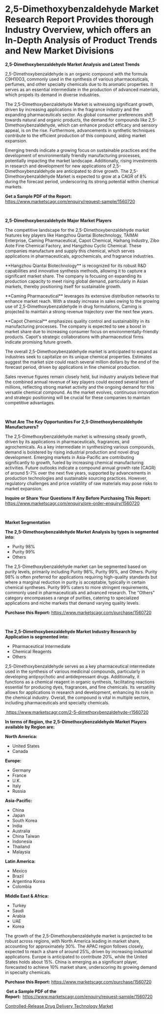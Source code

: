 <p><h1>2,5-Dimethoxybenzaldehyde Market Research Report Provides thorough Industry Overview, which offers an In-Depth Analysis of Product Trends and New Market Divisions</h1></p><p><strong>2,5-Dimethoxybenzaldehyde Market Analysis and Latest Trends</strong></p>
<p><p>2,5-Dimethoxybenzaldehyde is an organic compound with the formula C9H10O3, commonly used in the synthesis of various pharmaceuticals, perfumes, and other specialty chemicals due to its aromatic properties. It serves as an essential intermediate in the production of advanced materials, which propels its demand in diverse industries.</p><p>The 2,5-Dimethoxybenzaldehyde Market is witnessing significant growth, driven by increasing applications in the fragrance industry and the expanding pharmaceuticals sector. As global consumer preferences shift towards natural and organic products, the demand for compounds like 2,5-Dimethoxybenzaldehyde, which can enhance product efficacy and sensory appeal, is on the rise. Furthermore, advancements in synthetic techniques contribute to the efficient production of this compound, aiding market expansion.</p><p>Emerging trends indicate a growing focus on sustainable practices and the development of environmentally friendly manufacturing processes, potentially impacting the market landscape. Additionally, rising investments in research and development for new applications of 2,5-Dimethoxybenzaldehyde are anticipated to drive growth. The 2,5-Dimethoxybenzaldehyde Market is expected to grow at a CAGR of 8% during the forecast period, underscoring its strong potential within chemical markets.</p></p>
<p><strong>Get a Sample PDF of the Report:&nbsp;</strong> <a href="https://www.marketscagr.com/enquiry/request-sample/1560720?utm_campaign=3198&utm_medium=2&utm_source=Github&utm_content=ia&utm_term=23032025&utm_id=25-dimethoxybenzaldehyde">https://www.marketscagr.com/enquiry/request-sample/1560720</a></p>
<p>&nbsp;</p>
<p><strong>2,5-Dimethoxybenzaldehyde Major Market Players</strong></p>
<p><p>The competitive landscape for the 2,5-Dimethoxybenzaldehyde market features key players like Hangzhou Qiantai Biotechnology, TAIMAI Enterprise, Caming Pharmaceutical, Capot Chemical, Haihang Industry, Zibo Aote Fine Chemical Factory, and Hangzhou Cyclic Chemical. These companies manufacture and supply this chemical, which serves applications in pharmaceuticals, agrochemicals, and fragrance industries.</p><p>**Hangzhou Qiantai Biotechnology** is recognized for its robust R&D capabilities and innovative synthesis methods, allowing it to capture a significant market share. The company is focusing on expanding its production capacity to meet rising global demand, particularly in Asian markets, thereby positioning itself for sustainable growth.</p><p>**Caming Pharmaceutical** leverages its extensive distribution networks to enhance market reach. With a steady increase in sales owing to the growing use of 2,5-Dimethoxybenzaldehyde in drug formulations, Caming is projected to maintain a strong revenue trajectory over the next few years.</p><p>**Capot Chemical** emphasizes quality control and sustainability in its manufacturing processes. The company is expected to see a boost in market share due to increasing consumer focus on environmentally-friendly products. Capot's strategic collaborations with pharmaceutical firms indicate promising future growth.</p><p>The overall 2,5-Dimethoxybenzaldehyde market is anticipated to expand as industries seek to capitalize on its unique chemical properties. Estimates suggest the market size could reach several million dollars by the end of the forecast period, driven by applications in fine chemical production.</p><p>Sales revenue figures remain closely held, but industry analysts believe that the combined annual revenue of key players could exceed several tens of millions, reflecting strong market activity and the ongoing demand for this versatile chemical compound. As the market evolves, continuous innovation and strategic positioning will be crucial for these companies to maintain competitive advantages.</p></p>
<p>&nbsp;</p>
<p><strong>What Are The Key Opportunities For 2,5-Dimethoxybenzaldehyde Manufacturers?</strong></p>
<p><p>The 2,5-Dimethoxybenzaldehyde market is witnessing steady growth, driven by its applications in pharmaceuticals, fragrances, and agrochemicals. As a key intermediate in synthesizing various compounds, demand is bolstered by rising industrial production and novel drug development. Emerging markets in Asia-Pacific are contributing significantly to growth, fueled by increasing chemical manufacturing activities. Future outlooks indicate a compound annual growth rate (CAGR) of around 5-7% over the next five years, supported by advancements in production technologies and sustainable sourcing practices. However, regulatory challenges and price volatility of raw materials may pose risks to market expansion.</p></p>
<p><strong>Inquire or Share Your Questions If Any Before Purchasing This Report:</strong> <a href="https://www.marketscagr.com/enquiry/pre-order-enquiry/1560720?utm_campaign=3198&utm_medium=2&utm_source=Github&utm_content=ia&utm_term=23032025&utm_id=25-dimethoxybenzaldehyde">https://www.marketscagr.com/enquiry/pre-order-enquiry/1560720</a></p>
<p>&nbsp;</p>
<p><strong>Market Segmentation</strong></p>
<p><strong>The 2,5-Dimethoxybenzaldehyde Market Analysis by types is segmented into:</strong></p>
<p><ul><li>Purity 98%</li><li>Purity 99%</li><li>Others</li></ul></p>
<p><p>The 2,5-Dimethoxybenzaldehyde market can be segmented based on purity levels, primarily including Purity 98%, Purity 99%, and Others. Purity 98% is often preferred for applications requiring high-quality standards but where a marginal reduction in purity is acceptable, typically in certain chemical syntheses. Purity 99% caters to more stringent requirements, commonly used in pharmaceuticals and advanced research. The "Others" category encompasses a range of purities, catering to specialized applications and niche markets that demand varying quality levels.</p></p>
<p><strong>Purchase this Report:&nbsp;</strong><a href="https://www.marketscagr.com/purchase/1560720?utm_campaign=3198&utm_medium=2&utm_source=Github&utm_content=ia&utm_term=23032025&utm_id=25-dimethoxybenzaldehyde">https://www.marketscagr.com/purchase/1560720</a></p>
<p>&nbsp;</p>
<p><strong>The 2,5-Dimethoxybenzaldehyde Market Industry Research by Application is segmented into:</strong></p>
<p><ul><li>Pharmaceutical Intermediate</li><li>Chemical Reagents</li><li>Others</li></ul></p>
<p><p>2,5-Dimethoxybenzaldehyde serves as a key pharmaceutical intermediate used in the synthesis of various medicinal compounds, particularly in developing antipsychotic and antidepressant drugs. Additionally, it functions as a chemical reagent in organic synthesis, facilitating reactions essential for producing dyes, fragrances, and fine chemicals. Its versatility allows for applications in research and development, enhancing its role in the chemical industry. Overall, the compound is vital in multiple sectors, including pharmaceuticals and specialty chemicals.</p></p>
<p><a href="https://www.marketscagr.com/2-5-dimethoxybenzaldehyde-r1560720?utm_campaign=3198&utm_medium=2&utm_source=Github&utm_content=ia&utm_term=23032025&utm_id=25-dimethoxybenzaldehyde">&nbsp;https://www.marketscagr.com/2-5-dimethoxybenzaldehyde-r1560720</a></p>
<p><strong>In terms of Region, the 2,5-Dimethoxybenzaldehyde Market Players available by Region are:</strong></p>
<p>
    <p> <strong> North America: </strong>
        <ul>
            <li>United States</li>
            <li>Canada</li>
        </ul>
        </p> 
    <p> <strong> Europe: </strong>
        <ul>
            <li>Germany</li>
            <li>France</li>
            <li>U.K.</li>
            <li>Italy</li>
            <li>Russia</li>
        </ul>
        </p> 
    <p> <strong> Asia-Pacific: </strong>
        <ul>
            <li>China</li>
            <li>Japan</li>
            <li>South Korea</li>
            <li>India</li>
            <li>Australia</li>
            <li>China Taiwan</li>
            <li>Indonesia</li>
            <li>Thailand</li>
            <li>Malaysia</li>
        </ul>
        </p> 
    <p> <strong> Latin America: </strong>
        <ul>
            <li>Mexico</li>
            <li>Brazil</li>
            <li>Argentina Korea</li>
            <li>Colombia</li>
        </ul>
        </p> 
    <p> <strong> Middle East & Africa: </strong>
        <ul>
            <li>Turkey</li>
            <li>Saudi</li>
            <li>Arabia</li>
            <li>UAE</li>
            <li>Korea</li>
        </ul>
    </p>
    </p>
<p><p>The growth of the 2,5-Dimethoxybenzaldehyde market is projected to be robust across regions, with North America leading in market share, accounting for approximately 30%. The APAC region follows closely, expected to reach a share of around 25%, driven by increasing industrial applications. Europe is anticipated to contribute 20%, while the United States holds about 15%. China is emerging as a significant player, forecasted to achieve 10% market share, underscoring its growing demand in specialty chemicals.</p></p>
<p><strong>Purchase this Report: </strong><a href="https://www.marketscagr.com/purchase/1560720?utm_campaign=3198&utm_medium=2&utm_source=Github&utm_content=ia&utm_term=23032025&utm_id=25-dimethoxybenzaldehyde">https://www.marketscagr.com/purchase/1560720</a></p>
<p>&nbsp;<strong>Get a Sample PDF of the Report:&nbsp;&nbsp;</strong><a href="https://www.marketscagr.com/enquiry/request-sample/1560720?utm_campaign=3198&utm_medium=2&utm_source=Github&utm_content=ia&utm_term=23032025&utm_id=25-dimethoxybenzaldehyde">https://www.marketscagr.com/enquiry/request-sample/1560720</a></p>
<p><strong></strong></p>
<p><p><a href="https://github.com/joshuagarcia509/Market-Research-Report-List-1/blob/main/controlled-release-drug-delivery-technology-market.md?utm_campaign=3198&utm_medium=2&utm_source=Github&utm_content=ia&utm_term=23032025&utm_id=25-dimethoxybenzaldehyde">Controlled-Release Drug Delivery Technology Market</a></p></p>